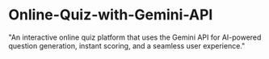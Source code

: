 # Online-Quiz-with-Gemini-API
"An interactive online quiz platform that uses the Gemini API for AI-powered question generation, instant scoring, and a seamless user experience."

